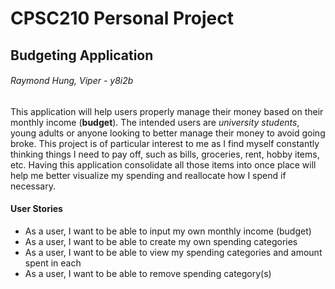 # CPSC210 Personal Project

## Budgeting Application

###### Raymond Hung, Viper - y8i2b


This application will help users properly manage their money based on their monthly income (**budget**). 
The intended users are *university students*, young adults or anyone looking to better manage their money to 
avoid going broke. This project is of particular interest to me as I find myself constantly thinking things I need to
pay off, such as bills, groceries, rent, hobby items, etc. Having this application consolidate all those items into
once place will help me better visualize my spending and reallocate how I spend if necessary.

#### User Stories

- As a user, I want to be able to input my own monthly income (budget)
- As a user, I want to be able to create my own spending categories
- As a user, I want to be able to view my spending categories and amount spent in each
- As a user, I want to be able to remove spending category(s)

